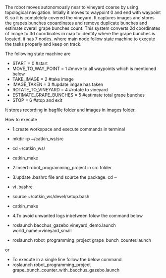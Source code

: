 The robot moves autonomously near to vineyard coarse by using topological navigation. Intially it moves to waypoint 0 and end with waypoint 6.
so it is completely covered the vineyard. It captures images and stores the grapes bunches cooardinates and remove duplicate bunches and estimate
overall grape bunches count. This system converts 2d coordinates of image to 3d coordinates in map to identify where the grape bunches is located.
it has 7 nodes. where main node follow state machine to execute the tasks properly and keep on track.

The following state machine are

- START = 0 #start 
- MOVE_TO_WAY_POINT = 1 #move to all waypoints which is mentioned below
- TAKE_IMAGE = 2 #take image
- IMAGE_TAKEN = 3 #update imgae has taken
- ROTATE_TO_VINEYARD = 4 #rotate to vineyard
- ESTIMATE_GRAPE_BUNCHES = 5 #estimate total grape bunches
- STOP = 6 #stop and exit

It stores recording in bagfile folder and images in images folder.

How to execute
- 1.create workspace and execute commands in terminal
- mkdir -p ~/catkin_ws/src
- cd ~/catkin_ws/
- catkin_make

- 2.Insert robot_programming_project in src folder

- 3.update .bashrc file and source the package.
cd ~
- vi .bashrc
- source ~/catkin_ws/devel/setup.bash
- catkin_make

- 4.To avoid unwanted logs inbetween folow the command below
- roslaunch bacchus_gazebo vineyard_demo.launch world_name:=vineyard_small
- roslaunch robot_programming_project grape_bunch_counter.launch

or
- To execute in a single line follow the below command
- roslaunch robot_programming_project grape_bunch_counter_with_bacchus_gazebo.launch


